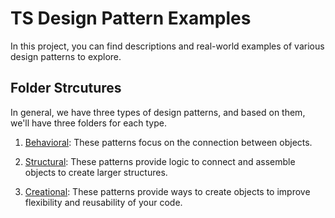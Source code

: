 # TS Design Pattern Examples

In this project, you can find descriptions and real-world examples of various design patterns to explore.

## Folder Strcutures

In general, we have three types of design patterns, and based on them, we'll have three folders for each type.

1. [Behavioral](./behavioral/): These patterns focus on the connection between objects.

2. [Structural](./structural/): These patterns provide logic to connect and assemble objects to create larger structures.

3. [Creational](./creational/): These patterns provide ways to create objects to improve flexibility and reusability of your code.
